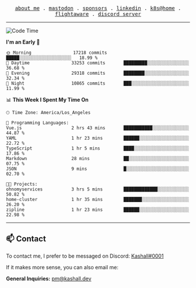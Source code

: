 <p align="center">
  <samp>
    <a href="https://jordanjones.org/">about me</a> .
    <a rel="me" href="https://mastodon.social/@kashall">mastodon</a> .
    <a href="https://github.com/sponsors/kashalls">sponsors</a> .
    <a href="https://linkedin.com/in/jordpjones">linkedin</a> .
    <a href="https://github.com/kashalls/home-cluster">k8s@home</a> .
    <a href="https://flightaware.com/adsb/stats/user/kashalls">flightaware</a> .
    <a href="https://discord.gg/V2WrCfqba9">discord server</a>
  </samp>
</p>

---

<!--START_SECTION:waka-->
![Code Time](http://img.shields.io/badge/Code%20Time-1%2C663%20hrs%2057%20mins-blue)

**I'm an Early 🐤** 

```text
🌞 Morning                17218 commits       █████░░░░░░░░░░░░░░░░░░░░   18.99 % 
🌆 Daytime                33253 commits       █████████░░░░░░░░░░░░░░░░   36.68 % 
🌃 Evening                29318 commits       ████████░░░░░░░░░░░░░░░░░   32.34 % 
🌙 Night                  10865 commits       ███░░░░░░░░░░░░░░░░░░░░░░   11.99 % 
```


📊 **This Week I Spent My Time On** 

```text
🕑︎ Time Zone: America/Los_Angeles

💬 Programming Languages: 
Vue.js                   2 hrs 43 mins       ███████████░░░░░░░░░░░░░░   44.87 % 
YAML                     1 hr 23 mins        ██████░░░░░░░░░░░░░░░░░░░   22.72 % 
TypeScript               1 hr 5 mins         ████░░░░░░░░░░░░░░░░░░░░░   17.86 % 
Markdown                 28 mins             ██░░░░░░░░░░░░░░░░░░░░░░░   07.75 % 
JSON                     9 mins              █░░░░░░░░░░░░░░░░░░░░░░░░   02.70 % 

🐱‍💻 Projects: 
ohnomyservices           3 hrs 5 mins        █████████████░░░░░░░░░░░░   50.82 % 
home-cluster             1 hr 35 mins        ███████░░░░░░░░░░░░░░░░░░   26.20 % 
zipline                  1 hr 23 mins        ██████░░░░░░░░░░░░░░░░░░░   22.98 % 
```


<!--END_SECTION:waka-->

---

## 📫 Contact

To contact me, I prefer to be messaged on Discord:  [Kashall#0001](https://discord.com/users/201077739589992448)

If it makes more sense, you can also email me:

**General Inquiries:** pm@kashall.dev  
